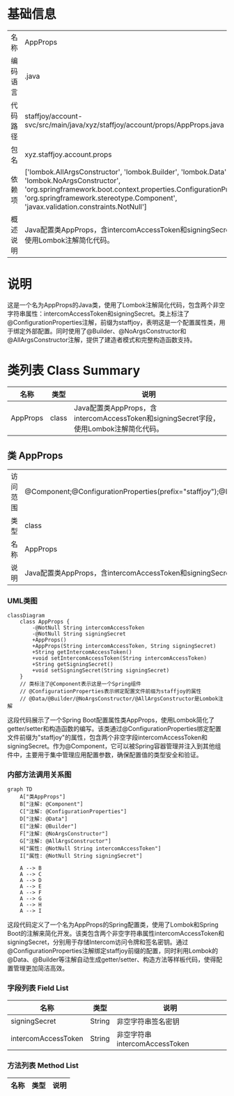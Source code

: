 # 基础信息

|      |      |
|------|------|
| 名称 | AppProps |
| 编码语言 | .java |
| 代码路径 | staffjoy/account-svc/src/main/java/xyz/staffjoy/account/props/AppProps.java |
| 包名 | xyz.staffjoy.account.props |
| 依赖项 | ['lombok.AllArgsConstructor', 'lombok.Builder', 'lombok.Data', 'lombok.NoArgsConstructor', 'org.springframework.boot.context.properties.ConfigurationProperties', 'org.springframework.stereotype.Component', 'javax.validation.constraints.NotNull'] |
| 概述说明 | Java配置类AppProps，含intercomAccessToken和signingSecret字段，使用Lombok注解简化代码。 |

# 说明

这是一个名为AppProps的Java类，使用了Lombok注解简化代码，包含两个非空字符串属性：intercomAccessToken和signingSecret。类上标注了@ConfigurationProperties注解，前缀为staffjoy，表明这是一个配置属性类，用于绑定外部配置。同时使用了@Builder、@NoArgsConstructor和@AllArgsConstructor注解，提供了建造者模式和完整构造函数支持。

# 类列表 Class Summary

| 名称   | 类型  | 说明 |
|-------|------|-------------|
| AppProps | class | Java配置类AppProps，含intercomAccessToken和signingSecret字段，使用Lombok注解简化代码。 |



## 类 AppProps

|      |      |
|------|------|
| 访问范围 | @Component;@ConfigurationProperties(prefix="staffjoy");@Data;@Builder;@NoArgsConstructor;@AllArgsConstructor;public |
| 类型 | class |
| 名称 | AppProps |
| 说明 | Java配置类AppProps，含intercomAccessToken和signingSecret字段，使用Lombok注解简化代码。 |


### UML类图

```mermaid
classDiagram
    class AppProps {
        -@NotNull String intercomAccessToken
        -@NotNull String signingSecret
        +AppProps()
        +AppProps(String intercomAccessToken, String signingSecret)
        +String getIntercomAccessToken()
        +void setIntercomAccessToken(String intercomAccessToken)
        +String getSigningSecret()
        +void setSigningSecret(String signingSecret)
    }
    // 类标注了@Component表示这是一个Spring组件
    // @ConfigurationProperties表示绑定配置文件前缀为staffjoy的属性
    // @Data/@Builder/@NoArgsConstructor/@AllArgsConstructor是Lombok注解
```

这段代码展示了一个Spring Boot配置属性类AppProps，使用Lombok简化了getter/setter和构造函数的编写。该类通过@ConfigurationProperties绑定配置文件前缀为"staffjoy"的属性，包含两个非空字段intercomAccessToken和signingSecret。作为@Component，它可以被Spring容器管理并注入到其他组件中，主要用于集中管理应用配置参数，确保配置值的类型安全和验证。


### 内部方法调用关系图

```mermaid
graph TD
    A["类AppProps"]
    B["注解: @Component"]
    C["注解: @ConfigurationProperties"]
    D["注解: @Data"]
    E["注解: @Builder"]
    F["注解: @NoArgsConstructor"]
    G["注解: @AllArgsConstructor"]
    H["属性: @NotNull String intercomAccessToken"]
    I["属性: @NotNull String signingSecret"]

    A --> B
    A --> C
    A --> D
    A --> E
    A --> F
    A --> G
    A --> H
    A --> I
```

这段代码定义了一个名为AppProps的Spring配置类，使用了Lombok和Spring Boot的注解来简化开发。该类包含两个非空字符串属性intercomAccessToken和signingSecret，分别用于存储Intercom访问令牌和签名密钥。通过@ConfigurationProperties注解绑定staffjoy前缀的配置，同时利用Lombok的@Data、@Builder等注解自动生成getter/setter、构造方法等样板代码，使得配置管理更加简洁高效。

### 字段列表 Field List

| 名称  | 类型  | 说明 |
|-------|-------|------|
| signingSecret | String | 非空字符串签名密钥 |
| intercomAccessToken | String | 非空字符串intercomAccessToken |

### 方法列表 Method List

| 名称  | 类型  | 说明 |
|-------|-------|------|





